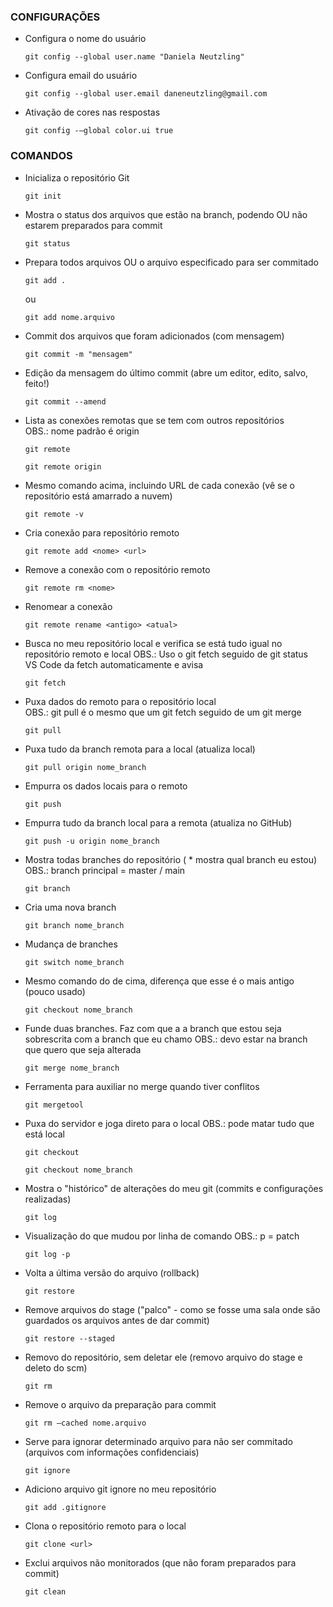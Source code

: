 <h3>CONFIGURAÇÕES</h3>

* Configura o nome do usuário
  
      git config --global user.name "Daniela Neutzling"  
  
* Configura email do usuário
  
      git config --global user.email daneneutzling@gmail.com 
  
* Ativação de cores nas respostas 
  
      git config -–global color.ui true 

<h3>COMANDOS</h3>

* Inicializa o repositório Git 

      git init 

* Mostra o status dos arquivos que estão na branch, podendo OU não estarem preparados para commit 

      git status 

* Prepara todos arquivos OU o arquivo especificado para ser commitado 

      git add . 

    ou 

      git add nome.arquivo 
      
* Commit dos arquivos que foram adicionados (com mensagem) 

      git commit -m "mensagem" 

* Edição da mensagem do último commit (abre um editor, edito, salvo, feito!) 

      git commit --amend 
      
* Lista as conexões remotas que se tem com outros repositórios   
  OBS.: nome padrão é origin  

      git remote  

      git remote origin 

* Mesmo comando acima, incluindo URL de cada conexão (vê se o repositório está amarrado a nuvem) 

      git remote -v 

* Cria conexão para repositório remoto 

      git remote add <nome> <url> 

* Remove a conexão com o repositório remoto 

      git remote rm <nome> 

* Renomear a conexão 

      git remote rename <antigo> <atual> 

* Busca no meu repositório local e verifica se está tudo igual no repositório remoto e local 
  OBS.: Uso o git fetch seguido de git status  
        VS Code da fetch automaticamente e avisa
        
      git fetch  

* Puxa dados do remoto para o repositório local    
  OBS.: git pull é o mesmo que um git fetch seguido de um git merge 
    
      git pull 
  
* Puxa tudo da branch remota para a local (atualiza local) 

      git pull origin nome_branch 
      
* Empurra os dados locais para o remoto 

      git push 

* Empurra tudo da branch local para a remota (atualiza no GitHub) 
       
      git push -u origin nome_branch 

* Mostra todas branches do repositório ( * mostra qual branch eu estou) 
  OBS.: branch principal = master / main
  
      git branch 

* Cria uma nova branch 
  
      git branch nome_branch

* Mudança de branches 

      git switch nome_branch 

* Mesmo comando do de cima, diferença que esse é o mais antigo (pouco usado)    

      git checkout nome_branch
      
* Funde duas branches. Faz com que a a branch que estou seja sobrescrita com a branch que eu chamo 
  OBS.: devo estar na branch que quero que seja alterada 
  
      git merge nome_branch 
  
* Ferramenta para auxiliar no merge quando tiver conflitos 

      git mergetool
      
* Puxa do servidor e joga direto para o local 
  OBS.: pode matar tudo que está local 

      git checkout 

      git checkout nome_branch 

* Mostra o "histórico" de alterações do meu git (commits e configurações realizadas) 

      git log 
      
* Visualização do que mudou por linha de comando
  OBS.: p = patch 
  
      git log -p  

* Volta a última versão do arquivo (rollback) 

      git restore

* Remove arquivos do stage ("palco" - como se fosse uma sala onde são guardados os arquivos antes de dar commit) 

      git restore --staged
      
* Removo do repositório, sem deletar ele (removo arquivo do stage e deleto do scm) 

      git rm

* Remove o arquivo da preparação para commit       
      
      git rm –cached nome.arquivo 
      
* Serve para ignorar determinado arquivo para não ser commitado (arquivos com informações confidenciais) 

      git ignore 

* Adiciono arquivo git ignore no meu repositório 

      git add .gitignore 
      
* Clona o repositório remoto para o local 

      git clone <url> 

* Exclui arquivos não monitorados (que não foram preparados para commit) 

      git clean 
